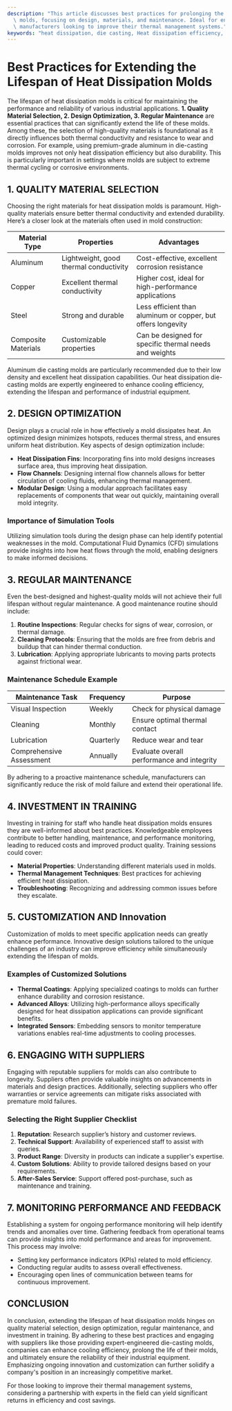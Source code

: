 ```yaml
---
description: "This article discusses best practices for prolonging the lifespan of heat dissipation\
  \ molds, focusing on design, materials, and maintenance. Ideal for engineers and\
  \ manufacturers looking to improve their thermal management systems."
keywords: "heat dissipation, die casting, Heat dissipation efficiency, Die casting process"
---
```

# Best Practices for Extending the Lifespan of Heat Dissipation Molds

The lifespan of heat dissipation molds is critical for maintaining the performance and reliability of various industrial applications. **1. Quality Material Selection, 2. Design Optimization, 3. Regular Maintenance** are essential practices that can significantly extend the life of these molds. Among these, the selection of high-quality materials is foundational as it directly influences both thermal conductivity and resistance to wear and corrosion. For example, using premium-grade aluminum in die-casting molds improves not only heat dissipation efficiency but also durability. This is particularly important in settings where molds are subject to extreme thermal cycling or corrosive environments.

## 1. QUALITY MATERIAL SELECTION

Choosing the right materials for heat dissipation molds is paramount. High-quality materials ensure better thermal conductivity and extended durability. Here’s a closer look at the materials often used in mold construction:

| Material Type          | Properties                                         | Advantages                               |
|-----------------------|--------------------------------------------------|------------------------------------------|
| Aluminum               | Lightweight, good thermal conductivity            | Cost-effective, excellent corrosion resistance |
| Copper                 | Excellent thermal conductivity                    | Higher cost, ideal for high-performance applications |
| Steel                  | Strong and durable                                | Less efficient than aluminum or copper, but offers longevity |
| Composite Materials    | Customizable properties                           | Can be designed for specific thermal needs and weights |

Aluminum die casting molds are particularly recommended due to their low density and excellent heat dissipation capabilities. Our heat dissipation die-casting molds are expertly engineered to enhance cooling efficiency, extending the lifespan and performance of industrial equipment.

## 2. DESIGN OPTIMIZATION

Design plays a crucial role in how effectively a mold dissipates heat. An optimized design minimizes hotspots, reduces thermal stress, and ensures uniform heat distribution. Key aspects of design optimization include:

- **Heat Dissipation Fins**: Incorporating fins into mold designs increases surface area, thus improving heat dissipation.
- **Flow Channels**: Designing internal flow channels allows for better circulation of cooling fluids, enhancing thermal management.
- **Modular Design**: Using a modular approach facilitates easy replacements of components that wear out quickly, maintaining overall mold integrity.

### Importance of Simulation Tools

Utilizing simulation tools during the design phase can help identify potential weaknesses in the mold. Computational Fluid Dynamics (CFD) simulations provide insights into how heat flows through the mold, enabling designers to make informed decisions.

## 3. REGULAR MAINTENANCE

Even the best-designed and highest-quality molds will not achieve their full lifespan without regular maintenance. A good maintenance routine should include:

1. **Routine Inspections**: Regular checks for signs of wear, corrosion, or thermal damage.
2. **Cleaning Protocols**: Ensuring that the molds are free from debris and buildup that can hinder thermal conduction.
3. **Lubrication**: Applying appropriate lubricants to moving parts protects against frictional wear.

### Maintenance Schedule Example

| Maintenance Task        | Frequency           | Purpose                                |
|-------------------------|---------------------|----------------------------------------|
| Visual Inspection        | Weekly              | Check for physical damage              |
| Cleaning                | Monthly             | Ensure optimal thermal contact         |
| Lubrication             | Quarterly           | Reduce wear and tear                   |
| Comprehensive Assessment | Annually            | Evaluate overall performance and integrity |

By adhering to a proactive maintenance schedule, manufacturers can significantly reduce the risk of mold failure and extend their operational life.

## 4. INVESTMENT IN TRAINING

Investing in training for staff who handle heat dissipation molds ensures they are well-informed about best practices. Knowledgeable employees contribute to better handling, maintenance, and performance monitoring, leading to reduced costs and improved product quality. Training sessions could cover:

- **Material Properties**: Understanding different materials used in molds.
- **Thermal Management Techniques**: Best practices for achieving efficient heat dissipation.
- **Troubleshooting**: Recognizing and addressing common issues before they escalate.

## 5. CUSTOMIZATION AND Innovation

Customization of molds to meet specific application needs can greatly enhance performance. Innovative design solutions tailored to the unique challenges of an industry can improve efficiency while simultaneously extending the lifespan of molds. 

### Examples of Customized Solutions

- **Thermal Coatings**: Applying specialized coatings to molds can further enhance durability and corrosion resistance.
- **Advanced Alloys**: Utilizing high-performance alloys specifically designed for heat dissipation applications can provide significant benefits.
- **Integrated Sensors**: Embedding sensors to monitor temperature variations enables real-time adjustments to cooling processes.

## 6. ENGAGING WITH SUPPLIERS

Engaging with reputable suppliers for molds can also contribute to longevity. Suppliers often provide valuable insights on advancements in materials and design practices. Additionally, selecting suppliers who offer warranties or service agreements can mitigate risks associated with premature mold failures.

### Selecting the Right Supplier Checklist

1. **Reputation**: Research supplier’s history and customer reviews.
2. **Technical Support**: Availability of experienced staff to assist with queries.
3. **Product Range**: Diversity in products can indicate a supplier's expertise.
4. **Custom Solutions**: Ability to provide tailored designs based on your requirements.
5. **After-Sales Service**: Support offered post-purchase, such as maintenance and training.

## 7. MONITORING PERFORMANCE AND FEEDBACK

Establishing a system for ongoing performance monitoring will help identify trends and anomalies over time. Gathering feedback from operational teams can provide insights into mold performance and areas for improvement. This process may involve:

- Setting key performance indicators (KPIs) related to mold efficiency.
- Conducting regular audits to assess overall effectiveness.
- Encouraging open lines of communication between teams for continuous improvement.

## CONCLUSION

In conclusion, extending the lifespan of heat dissipation molds hinges on quality material selection, design optimization, regular maintenance, and investment in training. By adhering to these best practices and engaging with suppliers like those providing expert-engineered die-casting molds, companies can enhance cooling efficiency, prolong the life of their molds, and ultimately ensure the reliability of their industrial equipment. Emphasizing ongoing innovation and customization can further solidify a company's position in an increasingly competitive market. 

For those looking to improve their thermal management systems, considering a partnership with experts in the field can yield significant returns in efficiency and cost savings.
